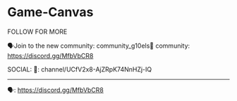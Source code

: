 # Game-Canvas
FOLLOW FOR MORE


🗣Join to the new community: community_g10els👀 community: https://discord.gg/MfbVbCR8

SOCIAL: 🔴: channel/UCfV2x8-AjZRpK74NnHZj-IQ
____________________________________________________
🗣: https://discord.gg/MfbVbCR8
